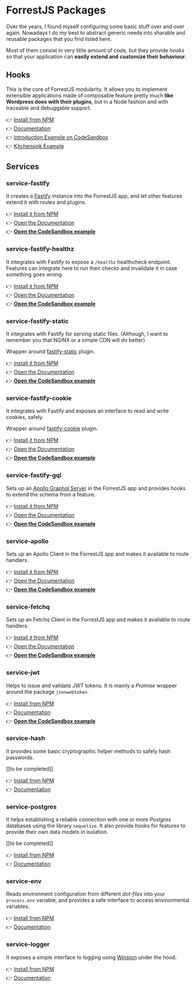 # ForrestJS Packages

Over the years, I found myself configuring some basic stuff over and over again.
Nowadays I do my best to abstract generic needs into sharable and reusable packages
that you find listed here.

Most of them consist in very little amount of code, but they provide _hooks_ so that
your application can **easily extend and customize their behaviour**.

## Hooks

This is the core of ForrestJS modularity. It allows you to implement extensible applications made of composable feature pretty much **like Wordpress does with their plugins**, but in a Node fashion and with
traceable and debuggable support.

👉 [Install from NPM](https://www.npmjs.com/package/@forrestjs/hooks)<br>
👉 [Documentation](https://github.com/forrestjs/forrestjs/blob/master/packages/hooks/README.md#readme)  
👉 [Introduction Example on CodeSandbox](https://codesandbox.io/s/intro-yjxhe?file=/src/index.js)  
👉 [Kitchensink Example](https://github.com/forrestjs/forrestjs/blob/master/packages/kitchensink/hooks/index.js)

## Services

### service-fastify

It creates a [Fastify](https://www.fastify.io/) instance into the ForrestJS app, and let other features extend it with routes and plugins.

👉 [Install it from NPM](https://www.npmjs.com/package/@forrestjs/service-fastify)  
👉 [Open the Documentation](https://github.com/forrestjs/forrestjs/blob/master/packages/service-fastify/README.md#readme)  
👉 [**Open the CodeSandbox example**](https://codesandbox.io/s/service-fastify-th8dq)

### service-fastify-healthz

It integrates with Fastify to expose a `/healthz` healthcheck endpoint. Features can integrate here to run their checks and invalidate it in case something goes wrong.

👉 [Install it from NPM](https://www.npmjs.com/package/@forrestjs/service-fastify-healthz)  
👉 [Open the Documentation](https://github.com/forrestjs/forrestjs/blob/master/packages/service-fastify-healthz/README.md#readme)  
👉 [**Open the CodeSandbox example**](https://codesandbox.io/s/service-fastify-healthz-4g3my)

### service-fastify-static

It integrates with Fastify for serving static files. (Although, I want to remember you that NGiNX or a simple CDN will do better)

Wrapper around [fastify-static](https://www.npmjs.com/package/fastify-static) plugin.

👉 [Install it from NPM](https://www.npmjs.com/package/@forrestjs/service-fastify-static)  
👉 [Open the Documentation](https://github.com/forrestjs/forrestjs/blob/master/packages/service-fastify-static/README.md#readme)  
👉 [**Open the CodeSandbox example**](https://codesandbox.io/s/service-fastify-static-6u8mm)

### service-fastify-cookie

It integrates with Fastify and exposes an interface to read and write cookies, safely.

Wrapper around [fastify-cookie](https://github.com/fastify/fastify-cookie) plugin.

👉 [Install it from NPM](https://www.npmjs.com/package/@forrestjs/service-fastify-cookie)  
👉 [Open the Documentation](https://github.com/forrestjs/forrestjs/blob/master/packages/service-fastify-cookie/README.md#readme)  
👉 [**Open the CodeSandbox example**](https://codesandbox.io/s/service-fastify-cookie-pq2m0)

### service-fastify-gql

Sets up an [Apollo Graphql Server](https://www.apollographql.com/docs/apollo-server/)
in the ForrestJS app and provides hooks to extend the schema from a feature.

👉 [Install it from NPM](https://www.npmjs.com/package/@forrestjs/service-fastify-gql)  
👉 [Open the Documentation](https://github.com/forrestjs/forrestjs/blob/master/packages/service-fastify-gql/README.md#readme)  
👉 [**Open the CodeSandbox example**](https://codesandbox.io/s/service-fastify-gql-3ijs6)

### service-apollo

Sets up an Apollo Client in the ForrestJS app and makes it available to route handlers.

👉 [Install it from NPM](https://www.npmjs.com/package/@forrestjs/service-apollo)  
👉 [Open the Documentation](https://github.com/forrestjs/forrestjs/blob/master/packages/service-apollo/README.md#readme)  
👉 [**Open the CodeSandbox example**](https://codesandbox.io/s/service-fastify-apollo-80oug)

### service-fetchq

Sets up an Fetchq Client in the ForrestJS app and makes it available to route handlers.

👉 [Install it from NPM](https://www.npmjs.com/package/@forrestjs/service-fetchq)  
👉 [Open the Documentation](https://github.com/forrestjs/forrestjs/blob/master/packages/service-fetchq/README.md#readme)  
👉 [**Open the CodeSandbox example**](https://codesandbox.io/s/service-fastify-fetchq-0by8x)

### service-jwt

Helps to issue and validate _JWT_ tokens. It is mainly a _Promise_ wrapper around the
package `jsonwebtoken`.

👉 [Install from NPM](https://www.npmjs.com/package/@forrestjs/service-jwt)  
👉 [Documentation](https://github.com/forrestjs/forrestjs/blob/master/packages/service-jwt/README.md#readme)  
👉 [**Open the CodeSandbox example**](https://codesandbox.io/s/service-fastify-jwt-fnfqc)

### service-hash

It provides some basic cryptographic helper methods to safely hash passwords.

[[to be completed]]

👉 [Install from NPM](https://www.npmjs.com/package/@forrestjs/service-hash)<br>
👉 [Documentation](https://github.com/forrestjs/forrestjs/blob/master/packages/service-hash/README.md#readme)

### service-postgres

It helps establishing a reliable connection with one or more _Postgres_ databases using the
library `sequelize`. It also provide hooks for features to provide their own data models in
isolation.

[[to be completed]]

👉 [Install from NPM](https://www.npmjs.com/package/@forrestjs/service-postgres)<br>
👉 [Documentation](https://github.com/forrestjs/forrestjs/blob/master/packages/service-postgres/README.md#readme)

### service-env

Reads environment configuration from different _dot-files_ into your `process.env` variable, and provides a safe interface to access environmental variables.

👉 [Install from NPM](https://www.npmjs.com/package/@forrestjs/service-env)<br>
👉 [Documentation](https://github.com/forrestjs/forrestjs/blob/master/packages/service-env/README.md#readme)

### service-logger

It exposes a simple interface to logging using [Winston](https://www.npmjs.com/package/winston) under the hood.

👉 [Install from NPM](https://www.npmjs.com/package/@forrestjs/service-logger)<br>
👉 [Documentation](https://github.com/forrestjs/forrestjs/blob/master/packages/service-logger/README.md#readme)
